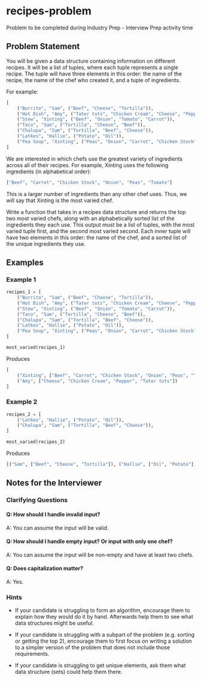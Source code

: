 # recipes-problem
Problem to be completed during Industry Prep - Interview Prep activity time

## Problem Statement

You will be given a data structure containing information on different recipes. It will be a list of tuples, where each tuple represents a single recipe. The tuple will have three elements in this order: the name of the recipe, the name of the chef who created it, and a tuple of ingredients.

For example:

```py
[
    ("Burrito", "Sam", ("Beef", "Cheese", "Tortilla")),
    ("Hot Dish", "Amy", ("Tater tots", "Chicken Cream", "Cheese", "Pepper")),
    ("Stew", "Xinting", ("Beef", "Onion", "Tomato", "Carrot")),
    ("Taco", "Sam", ("Tortilla", "Cheese", "Beef")),
    ("Chalupa", "Sam", ("Tortilla", "Beef", "Cheese")),
    ("Latkes", "Hallie", ("Potato", "Oil")),
    ("Pea Soup", "Xinting", ("Peas", "Onion", "Carrot", "Chicken Stock")),
]
```

We are interested in which chefs use the greatest variety of ingredients across all of their recipes. For example, Xinting uses the following ingredients (in alphabetical order):

```py
["Beef", "Carrot", "Chicken Stock", "Onion", "Peas", "Tomato"]
```

This is a larger number of ingredients than any other chef uses. Thus, we will say that Xinting is the most varied chef.

Write a function that takes in a recipes data structure and returns the top two most varied chefs, along with an alphabetically sorted list of the ingredients they each use. This output must be a list of tuples, with the most varied tuple first, and the second most varied second. Each inner tuple will have two elements in this order: the name of the chef, and a sorted list of the unique ingredients they use.

## Examples

### Example 1
```py
recipes_1 = [
    ("Burrito", "Sam", ("Beef", "Cheese", "Tortilla")),
    ("Hot Dish", "Amy", ("Tater tots", "Chicken Cream", "Cheese", "Pepper")),
    ("Stew", "Xinting", ("Beef", "Onion", "Tomato", "Carrot")),
    ("Taco", "Sam", ("Tortilla", "Cheese", "Beef")),
    ("Chalupa", "Sam", ("Tortilla", "Beef", "Cheese")),
    ("Latkes", "Hallie", ("Potato", "Oil")),
    ("Pea Soup", "Xinting", ("Peas", "Onion", "Carrot", "Chicken Stock")),
]

most_varied(recipes_1)
```
Produces
```py
[
    ("Xinting", ["Beef", "Carrot", "Chicken Stock", "Onion", "Peas", "Tomato"]), 
    ("Amy", ["Cheese", "Chicken Cream", "Pepper", "Tater tots"])
]
```

### Example 2
```py
recipes_2 = [
    ("Latkes", "Hallie", ("Potato", "Oil")),
    ("Chalupa", "Sam", ("Tortilla", "Beef", "Cheese")),
]

most_varied(recipes_2)
```
Produces
```py
[("Sam", ["Beef", "Cheese", "Tortilla"]), ("Hallie", ["Oil", "Potato"])]
```

## Notes for the Interviewer

### Clarifying Questions

#### Q: How should I handle invalid input?
A: You can assume the input will be valid.

#### Q: How should I handle empty input? Or input with only one chef?
A: You can assume the input will be non-empty and have at least two chefs.

#### Q: Does capitalization matter?
A: Yes.

### Hints

- If your candidate is struggling to form an algorithm, encourage them to explain how they would do it by hand. Afterwards help them to see what data structures might be useful.

- If your candidate is struggling with a subpart of the problem (e.g. sorting or getting the top 2), encourage them to first focus on writing a solution to a simpler version of the problem that does not include those requirements.

- If your candidate is struggling to get unique elements, ask them what data structure (sets) could help them there.
